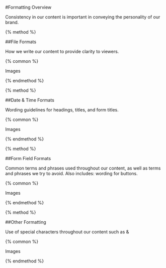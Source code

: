 \#Formatting Overview



Consistency in our content is important in conveying the personality of our brand.



{% method %}



\#\#File Formats



How we write our content to provide clarity to viewers.



{% common %}



Images



{% endmethod %}



{% method %}



\#\#Date & Time Formats



Wording guidelines for headings, titles, and form titles.



{% common %}



Images



{% endmethod %}



{% method %}



\#\#Form Field Formats



Common terms and phrases used throughout our content, as well as terms and phrases we try to avoid. Also includes: wording for buttons.



{% common %}



Images



{% endmethod %}



{% method %}



\#\#Other Formatting



Use of special characters throughout our content such as &



{% common %}



Images



{% endmethod %}



